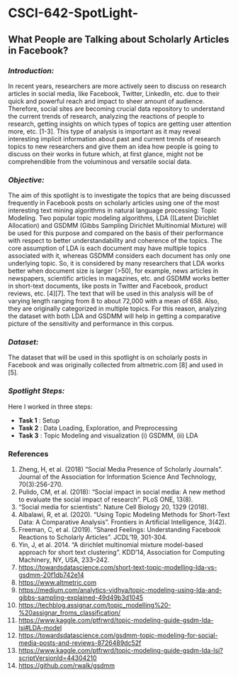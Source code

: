 # CSCI-642-SpotLight-
## What People are Talking about Scholarly Articles in Facebook? ##
### *Introduction:* ###
In recent years, researchers are more actively seen to discuss on research articles in social media, like Facebook, Twitter, LinkedIn, etc. due to their quick and powerful reach and impact to sheer amount of audience. Therefore, social sites are becoming crucial data repository to understand the current trends of research, analyzing the reactions of people to research, getting insights on which types of topics are getting user attention more, etc. [1-3]. This type of analysis is important as it may reveal interesting implicit information about past and current trends of research topics to new researchers and give them an idea how people is going to discuss on their works in future which, at first glance, might not be comprehendible from the voluminous and versatile social data.

### *Objective:* ###
The aim of this spotlight is to investigate the topics that are being discussed frequently in Facebook posts on scholarly articles using one of the most interesting text mining algorithms in natural language processing: Topic Modeling. Two popular topic modeling algorithms, LDA ((Latent Dirichlet Allocation) and GSDMM (Gibbs Sampling Dirichlet Multinomial Mixture) will be used for this purpose and compared on the basis of their performance with respect to better understandability and coherence of the topics. The core assumption of LDA is each document may have multiple topics associated with it, whereas GSDMM considers each document has only one underlying topic. So, it is considered by many researchers that LDA works better when document size is larger (>50), for example, news articles in newspapers, scientific articles in magazines, etc. and GSDMM works better in short-text documents, like posts in Twitter and Facebook, product reviews, etc. [4][7]. The text that will be used in this analysis will be of varying length ranging from 8 to about 72,000 with a mean of 658. Also, they are originally categorized in multiple topics. For this reason, analyzing the dataset with both LDA and GSDMM will help in getting a comparative picture of the sensitivity and performance in this corpus.

### *Dataset:* ###
The dataset that will be used in this spotlight is on scholarly posts in Facebook and was originally collected from altmetric.com [8] and used in [5].

### *Spotlight Steps:* ###
Here I worked in three steps: <br>
* __Task 1__ : Setup <br>
* __Task 2__ : Data Loading, Exploration, and Preprocessing <br>
* __Task 3__ : Topic Modeling and visualization (i) GSDMM, (ii) LDA 

### References ###
1. Zheng, H, et al. (2018) “Social Media Presence of Scholarly Journals”. Journal of the Association for Information Science And Technology, 70(3):256-270.
2. Pulido, CM, et al. (2018): “Social impact in social media: A new method to evaluate the social impact of research”. PLoS ONE, 13(8).
3. “Social media for scientists”. Nature Cell Biology 20, 1329 (2018).
4. Albalawi, R, et al. (2020). “Using Topic Modeling Methods for Short-Text Data: A Comparative Analysis”. Frontiers in Artificial Intelligence, 3(42).
5. Freeman, C, et al. (2019). “Shared Feelings: Understanding Facebook Reactions to Scholarly Articles”. JCDL’19, 301-304.
6. Yin, J, et al. 2014. “A dirichlet multinomial mixture model-based approach for short text clustering”. KDD’14, Association for Computing Machinery, NY, USA, 233–242.      
7. https://towardsdatascience.com/short-text-topic-modelling-lda-vs-gsdmm-20f1db742e14
8. https://www.altmetric.com
9. https://medium.com/analytics-vidhya/topic-modeling-using-lda-and-gibbs-sampling-explained-49d49b3d1045
10. https://techblog.assignar.com/topic_modelling%20-%20assignar_froms_classification/
11. https://www.kaggle.com/ptfrwrd/topic-modeling-guide-gsdm-lda-lsi#LDA-model
12. https://towardsdatascience.com/gsdmm-topic-modeling-for-social-media-posts-and-reviews-8726489dc52f
13. https://www.kaggle.com/ptfrwrd/topic-modeling-guide-gsdm-lda-lsi?scriptVersionId=44304210
14. https://github.com/rwalk/gsdmm
